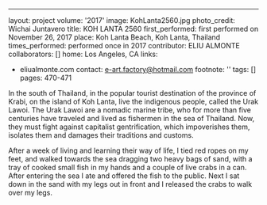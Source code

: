 ---
layout: project
volume: '2017'
image: KohLanta2560.jpg
photo_credit: Wichai Juntavero
title: KOH LANTA 2560
first_performed: first performed on November 26, 2017
place: Koh Lanta Beach, Koh Lanta, Thailand
times_performed: performed once in 2017
contributor: ELIU ALMONTE
collaborators: []
home: Los Angeles, CA
links:
- eliualmonte.com
contact: e-art.factory@hotmail.com
footnote: ''
tags: []
pages: 470-471



In the south of Thailand, in the popular tourist destination of the province of Krabi, on the island of Koh Lanta, live the indigenous people, called the Urak Lawoi. The Urak Lawoi are a nomadic marine tribe, who for more than five centuries have traveled and lived as fishermen in the sea of Thailand. Now, they must fight against capitalist gentrification, which impoverishes them, isolates them and damages their traditions and customs.

After a week of living and learning their way of life, I tied red ropes on my feet, and walked towards the sea dragging two heavy bags of sand, with a tray of cooked small fish in my hands and a couple of live crabs in a can. After entering the sea I ate and offered the fish to the public. Next I sat down in the sand with my legs out in front and I released the crabs to walk over my legs.
